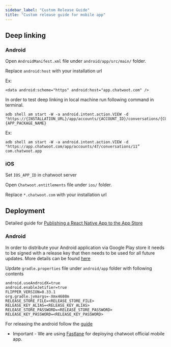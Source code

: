 ```yaml
---
sidebar_label: "Custom Release Guide"
title: "Custom release guide for mobile app"
---
```


## Deep linking

### Android

Open `AndroidManifest.xml` file under `android/app/src/main/` folder.


Replace `android:host` with your installation url

Ex:

```
<data android:scheme="https" android:host="app.chatwoot.com" />
```

In order to test deep linking in local machine run following command in terminal.

```
adb shell am start -W -a android.intent.action.VIEW -d "https://{INSTALLATION_URL}/app/accounts/{ACCOUNT_ID}/conversations/{CONVERSATION_URL} {APP_PACKAGE_NAME}
```

Ex:

```
adb shell am start -W -a android.intent.action.VIEW -d "https://app.chatwoot.com/app/accounts/47/conversations/11” com.chatwoot.app

```

### iOS

Set `IOS_APP_ID` in chatwoot server

Open `Chatwoot.entitlements` file under `ios/` folder.

Replace `*.chatwoot.com` with your installation url

## Deployment

Detailed guide for [Publishing a React Native App to the App Store](https://www.reactnativeschool.com/publishing-react-native-app/)

### Android

In order to distribute your Android application via Google Play store it needs to be signed with a release key that then needs to be used for all future updates. More details can be found [here](https://reactnative.dev/docs/signed-apk-android)

Update `gradle.properties` file under `android/app` folder with following contents

```
android.useAndroidX=true
android.enableJetifier=true
FLIPPER_VERSION=0.33.1
org.gradle.jvmargs=-Xmx4608m
RELEASE_STORE_FILE=<RELEASE_STORE_FILE>
RELEASE_KEY_ALIAS=<RELEASE_KEY_ALIAS>
RELEASE_STORE_PASSWORD=<RELEASE_STORE_PASSWORD>
RELEASE_KEY_PASSWORD=<RELEASE_KEY_PASSWORD>
```

For releasing the android follow the [guide](https://reactnative.dev/docs/signed-apk-android)

- Important - We are using [Fastlane](https://docs.fastlane.tools/getting-started/cross-platform/react-native/) for deploying chatwoot official mobile app.
